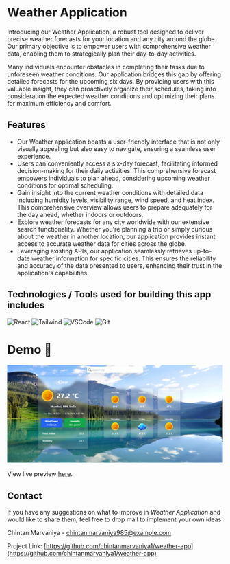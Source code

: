 # Weather Application


Introducing our Weather Application, a robust tool designed to deliver precise weather forecasts for your location and any city around the globe. Our primary objective is to empower users with comprehensive weather data, enabling them to strategically plan their day-to-day activities.

Many individuals encounter obstacles in completing their tasks due to unforeseen weather conditions. Our application bridges this gap by offering detailed forecasts for the upcoming six days. By providing users with this valuable insight, they can proactively organize their schedules, taking into consideration the expected weather conditions and optimizing their plans for maximum efficiency and comfort.

## Features

- Our Weather application boasts a user-friendly interface that is not only visually appealing but also easy to navigate, ensuring a seamless user experience.
- Users can conveniently access a six-day forecast, facilitating informed decision-making for their daily activities. This comprehensive forecast empowers individuals to plan ahead, considering upcoming weather conditions for optimal scheduling.
- Gain insight into the current weather conditions with detailed data including humidity levels, visibility range, wind speed, and heat index. This comprehensive overview allows users to prepare adequately for the day ahead, whether indoors or outdoors.
- Explore weather forecasts for any city worldwide with our extensive search functionality. Whether you're planning a trip or simply curious about the weather in another location, our application provides instant access to accurate weather data for cities across the globe.
- Leveraging existing APIs, our application seamlessly retrieves up-to-date weather information for specific cities. This ensures the reliability and accuracy of the data presented to users, enhancing their trust in the application's capabilities.


## Technologies / Tools used for building this app includes

![React](https://img.shields.io/badge/-React-61DBFB?style=for-the-badge&labelColor=black&logo=react&logoColor=61DBFB)
![Tailwind](https://img.shields.io/badge/Tailwind_CSS-092749?style=for-the-badge&logo=tailwindcss&logoColor=06B6D4&labelColor=000000)
![VSCode](https://img.shields.io/badge/Visual_Studio-0078d7?style=for-the-badge&logo=visual%20studio&logoColor=white)
![Git](https://img.shields.io/badge/Git-F05032?style=for-the-badge&logo=git&logoColor=white)

# Demo :movie_camera:

![](./public/image.png)

 View live preview [here]().


## Contact
If you have any suggestions on what to improve in <em>Weather Application </em> and would like to share them, feel free to drop mail to implement your own ideas 

Chintan Marvaniya - chintanmarvaniya985@example.com

Project Link: [https://github.com/chintanmarvaniya1/weather-app](https://github.com/chintanmarvaniya1/weather-app)
